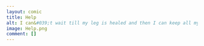 ```yaml
---
layout: comic
title: Help
alt: I can&#039;t wait till my leg is healed and then I can keep all my terrible flaws and maladies more or less secret.
image: Help.png
comment: []
---
```

